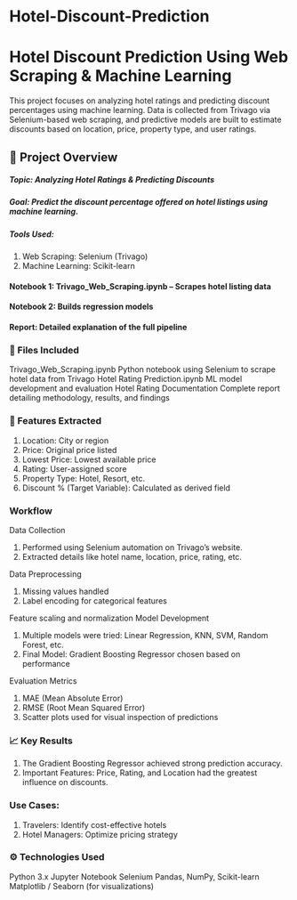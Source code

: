 # Hotel-Discount-Prediction

# Hotel Discount Prediction Using Web Scraping & Machine Learning
This project focuses on analyzing hotel ratings and predicting discount percentages using machine learning. Data is collected from Trivago via Selenium-based web scraping, and predictive models are built to estimate discounts based on location, price, property type, and user ratings.

## 📌 Project Overview
##### Topic: Analyzing Hotel Ratings & Predicting Discounts
##### Goal: Predict the discount percentage offered on hotel listings using machine learning.
##### Tools Used:
1. Web Scraping: Selenium (Trivago)
2. Machine Learning: Scikit-learn

#### Notebook 1: Trivago_Web_Scraping.ipynb – Scrapes hotel listing data
#### Notebook 2: Builds regression models
#### Report: Detailed explanation of the full pipeline

### 📂 Files Included
Trivago_Web_Scraping.ipynb	Python notebook using Selenium to scrape hotel data from Trivago
Hotel Rating Prediction.ipynb	ML model development and evaluation
Hotel Rating Documentation	Complete report detailing methodology, results, and findings

### 🧾 Features Extracted
1. Location: City or region
2. Price: Original price listed
3. Lowest Price: Lowest available price
4. Rating: User-assigned score
5. Property Type: Hotel, Resort, etc.
6. Discount % (Target Variable): Calculated as derived field

### Workflow
Data Collection
1. Performed using Selenium automation on Trivago’s website.
2. Extracted details like hotel name, location, price, rating, etc.

Data Preprocessing
1. Missing values handled
2. Label encoding for categorical features

Feature scaling and normalization
Model Development
1. Multiple models were tried: Linear Regression, KNN, SVM, Random Forest, etc.
2. Final Model: Gradient Boosting Regressor chosen based on performance

Evaluation Metrics
1. MAE (Mean Absolute Error)
2. RMSE (Root Mean Squared Error)
3. Scatter plots used for visual inspection of predictions

### 📈 Key Results
1. The Gradient Boosting Regressor achieved strong prediction accuracy.
2. Important Features: Price, Rating, and Location had the greatest influence on discounts.

### Use Cases:
1. Travelers: Identify cost-effective hotels
2. Hotel Managers: Optimize pricing strategy

### ⚙️ Technologies Used
Python 3.x
Jupyter Notebook
Selenium
Pandas, NumPy, Scikit-learn
Matplotlib / Seaborn (for visualizations)



